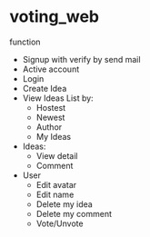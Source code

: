 # voting_web
function
  - Signup with verify by send mail
  - Active account
  - Login
  - Create Idea
  - View Ideas List by:
      + Hostest
      + Newest
      + Author
      + My Ideas
  - Ideas:
      + View detail
      + Comment
  - User
      + Edit avatar
      + Edit name
      + Delete my idea
      + Delete my comment
      + Vote/Unvote
